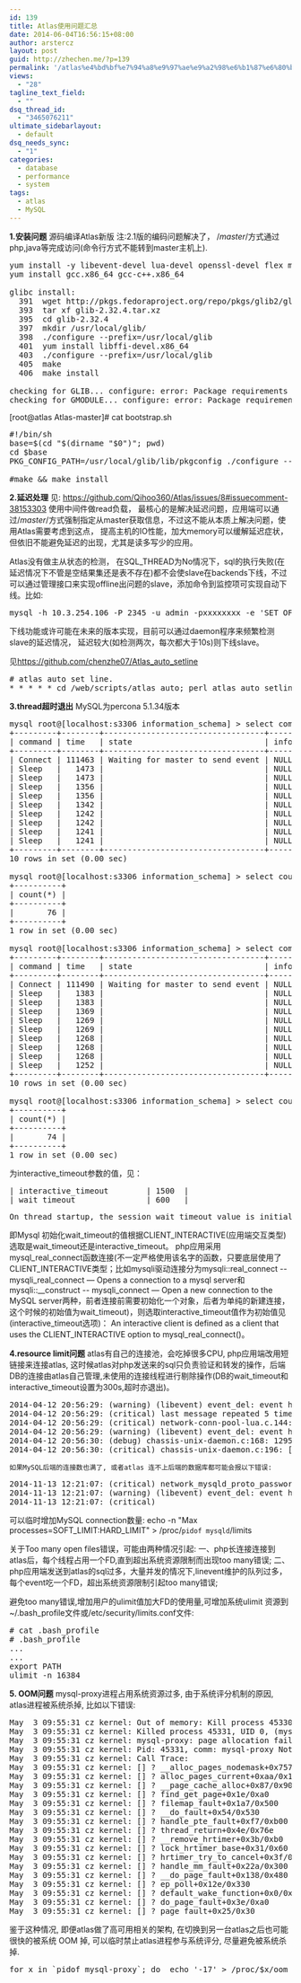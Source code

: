 ```yaml
---
id: 139
title: Atlas使用问题汇总
date: 2014-06-04T16:56:15+08:00
author: arstercz
layout: post
guid: http://zhechen.me/?p=139
permalink: '/atlas%e4%bd%bf%e7%94%a8%e9%97%ae%e9%a2%98%e6%b1%87%e6%80%bb/'
views:
  - "28"
tagline_text_field:
  - ""
dsq_thread_id:
  - "3465076211"
ultimate_sidebarlayout:
  - default
dsq_needs_sync:
  - "1"
categories:
  - database
  - performance
  - system
tags:
  - atlas
  - MySQL
---
```

<b>1.安装问题</b>
源码编译Atlas新版
注:2.1版的编码问题解决了， /*master*/方式通过php,java等完成访问(命令行方式不能转到master主机上).
<!--more-->
<pre>
yum install -y libevent-devel lua-devel openssl-devel flex mysql-devel
yum install gcc.x86_64 gcc-c++.x86_64

glibc install:
  391  wget http://pkgs.fedoraproject.org/repo/pkgs/glib2/glib-2.32.4.tar.xz/bf84fefd9c1a5b5a7a38736f4ddd674a/glib-2.32.4.tar.xz
  393  tar xf glib-2.32.4.tar.xz 
  395  cd glib-2.32.4
  397  mkdir /usr/local/glib/
  398  ./configure --prefix=/usr/local/glib
  401  yum install libffi-devel.x86_64
  403  ./configure --prefix=/usr/local/glib
  405  make
  406  make install 

checking for GLIB... configure: error: Package requirements (glib-2.0 >= 2.32.0) were not met:
checking for GMODULE... configure: error: Package requirements (gmodule-2.0 >= 2.32.0) were not met:
</pre>
[root@atlas Atlas-master]# cat bootstrap.sh 
<pre>
#!/bin/sh 
base=$(cd "$(dirname "$0")"; pwd)
cd $base
PKG_CONFIG_PATH=/usr/local/glib/lib/pkgconfig ./configure --with-mysql=/usr --prefix=/opt/mysql-proxy 

#make && make install
</pre>

<b>2.延迟处理</b>
见: <a href="https://github.com/Qihoo360/Atlas/issues/8#issuecomment-38153303">https://github.com/Qihoo360/Atlas/issues/8#issuecomment-38153303</a>
使用中间件做read负载， 最核心的是解决延迟问题，应用端可以通过/*master*/方式强制指定从master获取信息，不过这不能从本质上解决问题，使用Atlas需要考虑到这点， 提高主机的IO性能，加大memory可以缓解延迟症状，但依旧不能避免延迟的出现，尤其是读多写少的应用。

Atlas没有做主从状态的检测， 在SQL_THREAD为No情况下，sql的执行失败(在延迟情况下不管是空结果集还是表不存在)都不会使slave在backends下线，不过可以通过管理接口来实现offline出问题的slave，添加命令到监控项可实现自动下线。比如:
<pre>
mysql -h 10.3.254.106 -P 2345 -u admin -pxxxxxxxx -e 'SET OFFLINE 3'
</pre>
下线功能或许可能在未来的版本实现，目前可以通过daemon程序来频繁检测slave的延迟情况， 延迟较大(如检测两次，每次都大于10s)则下线slave。

见<a href="https://github.com/chenzhe07/Atlas_auto_setline">https://github.com/chenzhe07/Atlas_auto_setline</a>
<pre>
# atlas auto set line.
* * * * * cd /web/scripts/atlas_auto; perl atlas_auto_setline.pl --conf=db.conf --verbose --setline >>setline.log 2>&1
</pre>


<b>3.thread超时退出</b>
MySQL为percona 5.1.34版本
<pre>
mysql root@[localhost:s3306 information_schema] > select command,time,state,info from processlist order by time desc limit 10;
+---------+--------+----------------------------------+------+
| command | time   | state                            | info |
+---------+--------+----------------------------------+------+
| Connect | 111463 | Waiting for master to send event | NULL |
| Sleep   |   1473 |                                  | NULL |
| Sleep   |   1473 |                                  | NULL |
| Sleep   |   1356 |                                  | NULL |
| Sleep   |   1356 |                                  | NULL |
| Sleep   |   1342 |                                  | NULL |
| Sleep   |   1242 |                                  | NULL |
| Sleep   |   1242 |                                  | NULL |
| Sleep   |   1241 |                                  | NULL |
| Sleep   |   1241 |                                  | NULL |
+---------+--------+----------------------------------+------+
10 rows in set (0.00 sec)

mysql root@[localhost:s3306 information_schema] > select count(*) from processlist;                                           
+----------+
| count(*) |
+----------+
|       76 |
+----------+
1 row in set (0.00 sec)

mysql root@[localhost:s3306 information_schema] > select command,time,state,info from processlist order by time desc limit 10;
+---------+--------+----------------------------------+------+
| command | time   | state                            | info |
+---------+--------+----------------------------------+------+
| Connect | 111490 | Waiting for master to send event | NULL |
| Sleep   |   1383 |                                  | NULL |
| Sleep   |   1383 |                                  | NULL |
| Sleep   |   1369 |                                  | NULL |
| Sleep   |   1269 |                                  | NULL |
| Sleep   |   1269 |                                  | NULL |
| Sleep   |   1268 |                                  | NULL |
| Sleep   |   1268 |                                  | NULL |
| Sleep   |   1268 |                                  | NULL |
| Sleep   |   1252 |                                  | NULL |
+---------+--------+----------------------------------+------+
10 rows in set (0.00 sec)

mysql root@[localhost:s3306 information_schema] > select count(*) from processlist;                                           
+----------+
| count(*) |
+----------+
|       74 |
+----------+
1 row in set (0.00 sec)
</pre>
为interactive_timeout参数的值，见：
<pre>
| interactive_timeout        | 1500  |
| wait_timeout               | 600   |
</pre>
<pre>
On thread startup, the session wait_timeout value is initialized from the global wait_timeout value or from the global interactive_timeout value, depending on the type of client (as defined by the CLIENT_INTERACTIVE connect option to mysql_real_connect()). See also interactive_timeout.
</pre>
即Mysql 初始化wait_timeout的值根据CLIENT_INTERACTIVE(应用端交互类型)选取是wait_timeout还是interactive_timeout。 php应用采用mysql_real_connect函数连接(不一定严格使用该名字的函数，只要底层使用了CLIENT_INTERACTIVE类型；比如mysqli驱动连接分为mysqli::real_connect -- mysqli_real_connect — Opens a connection to a mysql server和mysqli::__construct -- mysqli_connect — Open a new connection to the MySQL server两种，前者连接前需要初始化一个对象，后者为单纯的新建连接，这个时候的初始值为wait_timeout)，则选取interactive_timeout值作为初始值见(interactive_timeout选项)： An interactive client is defined as a client that uses the CLIENT_INTERACTIVE option to mysql_real_connect()。


<b>4.resource limit问题</b>
     atlas有自己的连接池，会吃掉很多CPU, php应用端改用短链接来连接atlas, 这时候atlas对php发送来的sql只负责验证和转发的操作，后端DB的连接由atlas自己管理,未使用的连接线程进行剔除操作(DB的wait_timeout和interactive_timeout设置为300s,超时亦退出)。

<pre>
2014-04-12 20:56:29: (warning) (libevent) event_del: event has no event_base set.
2014-04-12 20:56:29: (critical) last message repeated 5 times
2014-04-12 20:56:29: (critical) network-conn-pool-lua.c.144: socket() failed: Too many open files (24)
2014-04-12 20:56:29: (warning) (libevent) event_del: event has no event_base set.
2014-04-12 20:56:30: (debug) chassis-unix-daemon.c:168: 12951 returned: 12951
2014-04-12 20:56:30: (critical) chassis-unix-daemon.c:196: [angel] PID=12951 died on signal=11 (it used 16 kBytes max) ... waiting 3min before restart
</pre>

    如果MySQL后端的连接数也满了, 或者atlas 连不上后端的数据库都可能会报以下错误:
<pre>
2014-11-13 12:21:07: (critical) network_mysqld_proto_password_scramble: assertion `20 == challenge_len' failed
2014-11-13 12:21:07: (warning) (libevent) event_del: event has no event_base set.
2014-11-13 12:21:07: (critical) 
</pre>
可以临时增加MySQL connection数量:
echo -n "Max processes=SOFT_LIMIT:HARD_LIMIT" > /proc/`pidof mysqld`/limits

关于Too many open files错误，可能由两种情况引起:
一、php长连接连接到atlas后，每个线程占用一个FD,直到超出系统资源限制而出现too many错误;
二、php应用端发送到atlas的sql过多，大量并发的情况下,linevent维护的队列过多，每个event吃一个FD，超出系统资源限制引起too many错误;

避免too many错误,增加用户的ulimit值加大FD的使用量,可增加系统ulimit 资源到 ~/.bash_profile文件或/etc/security/limits.conf文件:
<pre>
# cat .bash_profile 
# .bash_profile
...
...
export PATH
ulimit -n 16384
</pre>

<strong>5. OOM问题</strong>
mysql-proxy进程占用系统资源过多, 由于系统评分机制的原因, atlas进程被系统杀掉, 比如以下错误:
<pre>
May  3 09:55:31 cz kernel: Out of memory: Kill process 45330 (mysql-proxy) score 1 or sacrifice child
May  3 09:55:31 cz kernel: Killed process 45331, UID 0, (mysql-proxy) total-vm:4917192kB, anon-rss:177720kB, file-rss:40kB
May  3 09:55:31 cz kernel: mysql-proxy: page allocation failure. order:0, mode:0x201da
May  3 09:55:31 cz kernel: Pid: 45331, comm: mysql-proxy Not tainted 2.6.32-431.5.1.el6.x86_64 #1
May  3 09:55:31 cz kernel: Call Trace:
May  3 09:55:31 cz kernel: [<ffffffff8112f9d7>] ? __alloc_pages_nodemask+0x757/0x8d0
May  3 09:55:31 cz kernel: [<ffffffff81167a8a>] ? alloc_pages_current+0xaa/0x110
May  3 09:55:31 cz kernel: [<ffffffff8111fd47>] ? __page_cache_alloc+0x87/0x90
May  3 09:55:31 cz kernel: [<ffffffff8111f72e>] ? find_get_page+0x1e/0xa0
May  3 09:55:31 cz kernel: [<ffffffff81120ce7>] ? filemap_fault+0x1a7/0x500
May  3 09:55:31 cz kernel: [<ffffffff8114a074>] ? __do_fault+0x54/0x530
May  3 09:55:31 cz kernel: [<ffffffff8114a647>] ? handle_pte_fault+0xf7/0xb00
May  3 09:55:31 cz kernel: [<ffffffff81527c20>] ? thread_return+0x4e/0x76e
May  3 09:55:31 cz kernel: [<ffffffff8109f23b>] ? __remove_hrtimer+0x3b/0xb0
May  3 09:55:31 cz kernel: [<ffffffff8109f7f1>] ? lock_hrtimer_base+0x31/0x60
May  3 09:55:31 cz kernel: [<ffffffff810a047f>] ? hrtimer_try_to_cancel+0x3f/0xd0
May  3 09:55:31 cz kernel: [<ffffffff8114b27a>] ? handle_mm_fault+0x22a/0x300
May  3 09:55:31 cz kernel: [<ffffffff8104a8d8>] ? __do_page_fault+0x138/0x480
May  3 09:55:31 cz kernel: [<ffffffff811d174e>] ? ep_poll+0x12e/0x330
May  3 09:55:31 cz kernel: [<ffffffff81065df0>] ? default_wake_function+0x0/0x20
May  3 09:55:31 cz kernel: [<ffffffff8152d76e>] ? do_page_fault+0x3e/0xa0
May  3 09:55:31 cz kernel: [<ffffffff8152ab25>] ? page_fault+0x25/0x30
</pre>
鉴于这种情况, 即便atlas做了高可用相关的架构, 在切换到另一台atlas之后也可能很快的被系统 OOM 掉, 可以临时禁止atlas进程参与系统评分, 尽量避免被系统杀掉.
<pre>
for x in `pidof mysql-proxy`; do  echo '-17' > /proc/$x/oom_adj; done
</pre>